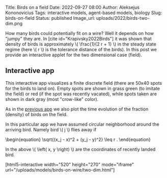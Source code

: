 Title: Birds on a field
Date: 2022-09-27 08:00
Author: Aleksejus Kononovicius
Tags: interactive models, agent-based models, biology
Slug: birds-on-field
Status: published
Image_url: uploads/2022/birds-two-dim.png

How many birds could potentially fit on a wire? Well it depends on how
"jumpy" they are. In [cite id="Krapivsky2022Birds"] it was shown that
density of birds is approximately \\\( \frac{1}{2 r + 1} \\\) in the steady
state regime (here \\\( r \\\) is the tolerance distance of the birds). In
this post we provide an interactive applet for the two dimensional case
(field).<!--more-->

## Interactive app

This interactive app visualizes a finite discrete field (there are 50x40
spots for the birds to land on). Empty spots are shown in grass green (to
imitate the field) or red (if the spot was recently vacated), while spots
taken are shown in dark gray (most "crow-like" color).

As in the [previous app]({filename}/articles/2022/birds-on-wire.md) we also
plot the time evolution of the fraction (density) of birds on the field.

In this particular app we have assumed circular neighborhood around the
arriving bird. Namely bird \\\( j \\\) flies away if

\begin{equation}
    \sqrt{(x\_j - x)^2 + (y\_j - y)^2} \leq r .
\end{equation}

In the above \\\( \left( x, y \right) \\\) are the coordinates of recently
landed bird.

[html5-interactive width="520" height="270" mode="iframe"
url="/uploads/models/birds-on-wire/two-dim.html"]
